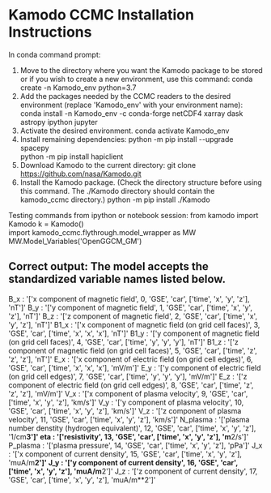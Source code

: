 # Kamodo CCMC Installation Instructions #

In conda command prompt:
1. Move to the directory where you want the Kamodo package to be stored or
if you wish to create a new environment, use this command:
	conda create -n Kamodo_env python=3.7  
2. Add the packages needed by the CCMC readers to the desired environment (replace 'Kamodo_env' with your environment name):
	conda install -n Kamodo_env -c conda-forge netCDF4 xarray dask astropy ipython jupyter
3. Activate the desired environment. 
	conda activate Kamodo_env
4. Install remaining dependencies:
	python -m pip install --upgrade spacepy  
	python -m pip install hapiclient
5. Download Kamodo to the current directory:
	git clone https://github.com/nasa/Kamodo.git
6. Install the Kamodo package. (Check the directory structure before using this command. The ./Kamodo directory should contain the kamodo_ccmc directory.)
	python -m pip install ./Kamodo     

Testing commands from ipython or notebook session:
	from kamodo import Kamodo
	k = Kamodo()  
	import kamodo_ccmc.flythrough.model_wrapper as MW  
	MW.Model_Variables('OpenGGCM_GM')

Correct output:
The model accepts the standardized variable names listed below.
-----------------------------------------------------------------------------------
B_x : '['x component of magnetic field', 0, 'GSE', 'car', ['time', 'x', 'y', 'z'], 'nT']'
B_y : '['y component of magnetic field', 1, 'GSE', 'car', ['time', 'x', 'y', 'z'], 'nT']'
B_z : '['z component of magnetic field', 2, 'GSE', 'car', ['time', 'x', 'y', 'z'], 'nT']'
B1_x : '['x component of magnetic field (on grid cell faces)', 3, 'GSE', 'car', ['time', 'x', 'x', 'x'], 'nT']'
B1_y : '['y component of magnetic field (on grid cell faces)', 4, 'GSE', 'car', ['time', 'y', 'y', 'y'], 'nT']'
B1_z : '['z component of magnetic field (on grid cell faces)', 5, 'GSE', 'car', ['time', 'z', 'z', 'z'], 'nT']'
E_x : '['x component of electric field (on grid cell edges)', 6, 'GSE', 'car', ['time', 'x', 'x', 'x'], 'mV/m']'
E_y : '['y component of electric field (on grid cell edges)', 7, 'GSE', 'car', ['time', 'y', 'y', 'y'], 'mV/m']'
E_z : '['z component of electric field (on grid cell edges)', 8, 'GSE', 'car', ['time', 'z', 'z', 'z'], 'mV/m']'
V_x : '['x component of plasma velocity', 9, 'GSE', 'car', ['time', 'x', 'y', 'z'], 'km/s']'
V_y : '['y component of plasma velocity', 10, 'GSE', 'car', ['time', 'x', 'y', 'z'], 'km/s']'
V_z : '['z component of plasma velocity', 11, 'GSE', 'car', ['time', 'x', 'y', 'z'], 'km/s']'
N_plasma : '['plasma number denstity (hydrogen equivalent)', 12, 'GSE', 'car', ['time', 'x', 'y', 'z'], '1/cm**3']'
eta : '['resistivity', 13, 'GSE', 'car', ['time', 'x', 'y', 'z'], 'm**2/s']'
P_plasma : '['plasma pressure', 14, 'GSE', 'car', ['time', 'x', 'y', 'z'], 'pPa']'
J_x : '['x component of current density', 15, 'GSE', 'car', ['time', 'x', 'y', 'z'], 'muA/m**2']'
J_y : '['y component of current density', 16, 'GSE', 'car', ['time', 'x', 'y', 'z'], 'muA/m**2']'
J_z : '['z component of current density', 17, 'GSE', 'car', ['time', 'x', 'y', 'z'], 'muA/m**2']'
